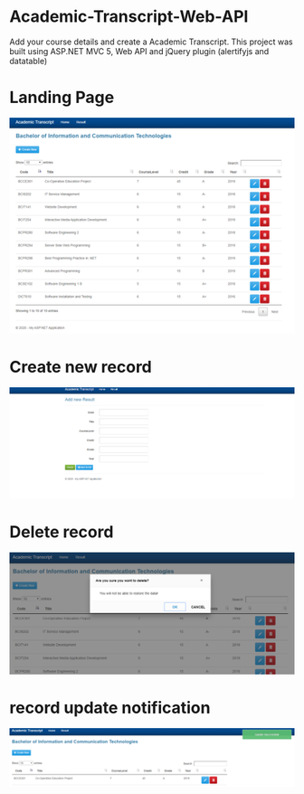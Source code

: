 # Academic-Transcript-Web-API
Add your course details and create a Academic Transcript. This project was built using ASP.NET MVC 5, Web API and jQuery plugin (alertifyjs and datatable)

# Landing Page
<img src="FinalOutput Images/LandingPage.PNG">

# Create new record
<img src="FinalOutput Images/createPage.PNG">

# Delete record
<img src="FinalOutput Images/DeleteBox.PNG">

# record update notification
<img src="FinalOutput Images/updateToastr.PNG">

